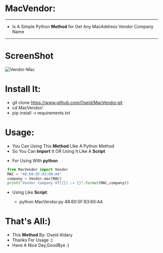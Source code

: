 # MacVendor:
***
 - Is A Simple Python **Method** for Get Any MacAddress Vendor Company Name
***
# ScreenShot

   ![Vendor-Mac](https://user-images.githubusercontent.com/29546157/48332184-d9274d00-e64a-11e8-8c5b-b800588b271e.png)
   
   
# Install It:
  - git clone https://www.github.com/Oseid/MacVendor.git
  - cd MacVendor/
  - pip install -r requirements.txt

# Usage:
  * You Can Using This **Method** LIke A Python Method
  * So You Can **Import** It OR Using It Like A **Script**

  - For Using With **python**
```python
 from MacVendor import Vendor
 MAC = "48:60:5F:83:60:A4"
 company = Vendor.mac(MAC)
 print("Vendor Company Of[{}] :> {}".format(MAC,company))

```
   - Using Like **Script**:
   
      * python MacVendor.py 48:60:5F:83:60:A4

# That's All:)
 - This **Method** By: Oseid Aldary
 - Thanks For Usage :)
 - Have A Nice Day,GoodBye :)
